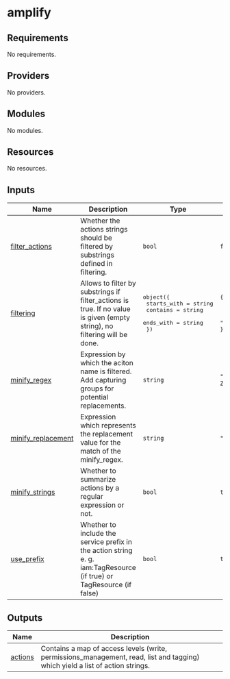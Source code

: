 # amplify

<!-- BEGIN_TF_DOCS -->
## Requirements

No requirements.

## Providers

No providers.

## Modules

No modules.

## Resources

No resources.

## Inputs

| Name | Description | Type | Default | Required |
|------|-------------|------|---------|:--------:|
| <a name="input_filter_actions"></a> [filter\_actions](#input\_filter\_actions) | Whether the actions strings should be filtered by substrings defined in filtering. | `bool` | `false` | no |
| <a name="input_filtering"></a> [filtering](#input\_filtering) | Allows to filter by substrings if filter\_actions is true. If no value is given (empty string), no filtering will be done. | <pre>object({<br>    starts_with = string<br>    contains    = string<br>    ends_with   = string<br>  })</pre> | <pre>{<br>  "contains": "",<br>  "ends_with": "",<br>  "starts_with": ""<br>}</pre> | no |
| <a name="input_minify_regex"></a> [minify\_regex](#input\_minify\_regex) | Expression by which the aciton name is filtered. Add capturing groups for potential replacements. | `string` | `"/([A-Z][^A-Z]+).+/"` | no |
| <a name="input_minify_replacement"></a> [minify\_replacement](#input\_minify\_replacement) | Expression which represents the replacement value for the match of the minify\_regex. | `string` | `"$1*"` | no |
| <a name="input_minify_strings"></a> [minify\_strings](#input\_minify\_strings) | Whether to summarize actions by a regular expression or not. | `bool` | `true` | no |
| <a name="input_use_prefix"></a> [use\_prefix](#input\_use\_prefix) | Whether to include the service prefix in the action string e. g. iam:TagResource (if true) or TagResource (if false) | `bool` | `true` | no |

## Outputs

| Name | Description |
|------|-------------|
| <a name="output_actions"></a> [actions](#output\_actions) | Contains a map of access levels (write, permissions\_management, read, list and tagging) which yield a list of action strings. |
<!-- END_TF_DOCS -->
